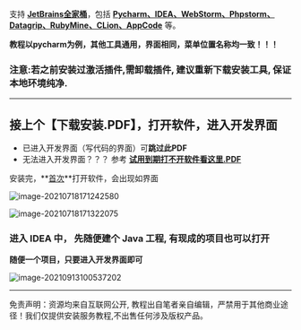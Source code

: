 支持 **<u>JetBrains全家桶</u>**，包括 <u>**Pycharm、IDEA、WebStorm、Phpstorm、Datagrip、RubyMine、CLion、AppCode**</u> 等。

**教程以pycharm为例，其他工具通用，界面相同，菜单位置名称均一致！！！**

### 注意:若之前安装过激活插件,需卸载插件, 建议重新下载安装工具, 保证本地环境纯净.

------

## 接上个【下载安装.PDF】，打开软件，进入开发界面

- 已进入开发界面（写代码的界面）可**跳过此PDF**
- 无法进入开发界面？？？ 参考   **<u>试用到期打不开软件看这里.PDF</u>**

安装完，**<u>首次</u>**打开软件，会出现如界面

![image-20210718171242580](D:\verya\soft\IDEA\JeBrains教程PDF-Edit\image\image-20210718171242580.png)

![image-20210718171322075](D:\verya\soft\IDEA\JeBrains教程PDF-Edit\image\image-20210718171322075.png)

### 进入 IDEA 中， 先随便建个 Java 工程,  有现成的项目也可以打开

**随便一个项目，只要进入开发界面即可**

![image-20210913100537202](D:\verya\soft\IDEA\JeBrains教程PDF-Edit\image\image-20210913100537202.png)







----

免责声明：资源均来自互联网公开, 教程出自笔者亲自编辑，严禁用于其他商业途径！我们仅提供安装服务教程,不出售任何涉及版权产品。